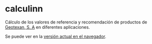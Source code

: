 # calculinn

Cálculo de los valores de referencia y recomendación de productos de [Geotexan, S. A](http://www.geotexan.com) en diferentes aplicaciones.

Se puede ver en la [versión actual en el navegador](http://geotexan.github.io/calculinn/).
